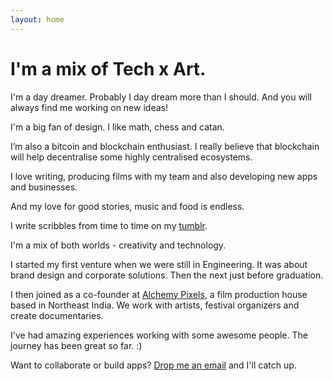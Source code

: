 ```yaml
---
layout: home
---
```

# I'm a mix of Tech x Art.

I'm a day dreamer. Probably I day dream more than I should. And you will always find me working on new ideas!

I'm a big fan of design. I like math, chess and catan.

I’m also a bitcoin and blockchain enthusiast. I really believe that blockchain will help decentralise some highly centralised ecosystems.

I love writing, producing films with my team and also developing new apps and businesses.

And my love for good stories, music and food is endless. 

I write scribbles from time to time on my [tumblr](http://scribblesbyavi.tumblr.com).

I'm a mix of both worlds - creativity and technology.

I started my first venture when we were still in Engineering. It was about brand design and corporate solutions. Then the next just before graduation.

I then joined as a co-founder at [Alchemy Pixels](http://alchemypixels.com), a film production house based in Northeast India. We work with artists, festival organizers and create documentaries.

I've had amazing experiences working with some awesome people. The journey has been great so far. :)

Want to collaborate or build apps? [Drop me an email](mailto:avi@alchemypixels.com) and I'll catch up.

